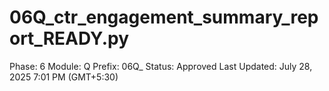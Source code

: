 # 06Q_ctr_engagement_summary_report_READY.py

Phase: 6
Module: Q
Prefix: 06Q_
Status: Approved
Last Updated: July 28, 2025 7:01 PM (GMT+5:30)
